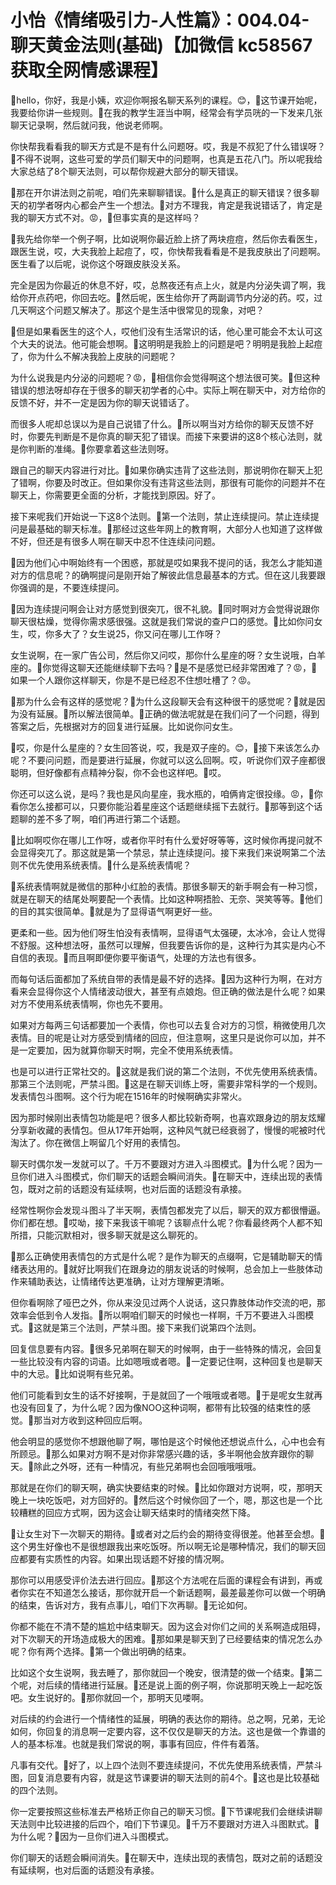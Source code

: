 # 小怡《情绪吸引力-人性篇》：004.04-聊天黄金法则(基础)【加微信 kc58567 获取全网情感课程】

🎼hello，你好，我是小姨，欢迎你啊报名聊天系列的课程。😊，🎼这节课开始呢，我要给你讲一些规则。🎼在我的教学生涯当中啊，经常会有学员咣的一下发来几张聊天记录啊，然后就问我，他说老师啊。

你快帮我看看我的聊天方式是不是有什么问题呀。哎，我是不叔犯了什么错误呀？🎼不得不说啊，这些可爱的学员们聊天中的问题啊，也真是五花八门。所以呢我给大家总结了8个聊天法则，可以帮你规避大部分的聊天错误。

🎼那在开尔讲法则之前呢，咱们先来聊聊错误。🎼什么是真正的聊天错误？很多聊天的初学者呀内心都会产生一个想法。🎼对方不理我，肯定是我说错话了，肯定是我的聊天方式不对。😡，🎼但事实真的是这样吗？

🎼我先给你举一个例子啊，比如说啊你最近脸上挤了两块痘痘，然后你去看医生，跟医生说，哎，大夫我脸上起痘了，哎，你快帮我看看是不是我皮肤出了问题啊。医生看了以后呢，说你这个呀跟皮肤没关系。

完全是因为你最近的休息不好，哎，总熬夜还有点上火，就是内分泌失调了啊，我给你开点药吧，你回去吃。🎼然后呢，医生给你开了两副调节内分泌的药。哎，过几天啊这个问题又解决了。那这个是生活中很常见的现象，对吧？

🎼但是如果看医生的这个人，哎他们没有生活常识的话，他心里可能会不太认可这个大夫的说法。他可能会想啊。🎼这明明是我脸上的问题是吧？明明是我脸上起痘了，你为什么不解决我脸上皮肤的问题呢？

为什么说我是内分泌的问题呢？😡，🎼相信你会觉得啊这个想法很可笑。🎼但这种错误的想法呀却存在于很多的聊天初学者的心中。实际上啊在聊天中，对方给你的反馈不好，并不一定是因为你的聊天说错话了。

而很多人呢却总误以为是自己说错了什么。🎼所以啊当对方给你的聊天反馈不好时，你要先判断是不是你真的聊天犯了错误。而接下来要讲的这8个核心法则，就是你判断的准绳。🎼你要拿着这些法则呀。

跟自己的聊天内容进行对比。🎼如果你确实违背了这些法则，那说明你在聊天上犯了错啊，你要及时改正。但如果你没有违背这些法则，那很有可能你的问题并不在聊天上，你需要更全面的分析，才能找到原因。好了。

接下来呢我们开始说一下这8个法则。🎼第一个法则，禁止连续提问。禁止连续提问是最基础的聊天标准。🎼那经过这些年网上的教育啊，大部分人也知道了这样做不好，但还是有很多人啊在聊天中忍不住连续问问题。

🎼因为他们心中啊始终有一个困惑，那就是哎如果我不提问的话，我怎么才能知道对方的信息呢？的确啊提问是刚开始了解彼此信息最基本的方式。但在这儿我要跟你强调的是，不要连续提问。

🎼因为连续提问啊会让对方感觉到很突兀，很不礼貌。🎼同时啊对方会觉得说跟你聊天很枯燥，觉得你需求感很强。这就是我们常说的查户口的感觉。🎼比如你问女生，哎，你多大了？女生说25，你又问在哪儿工作呀？

女生说啊，在一家广告公司，然后你又问哎，那你什么星座的呀？女生说哦，白羊座的。🎼你觉得这聊天还能继续聊下去吗？🎼是不是感觉已经非常困难了？😡，🎼如果一个人跟你这样聊天，你是不是已经忍不住想吐槽了？😡。

🎼那为什么会有这样的感觉呢？🎼为什么这段聊天会有这种很干的感觉呢？🎼就是因为没有延展。🎼所以解法很简单。🎼正确的做法呢就是在我们问了一个问题，得到答案之后，先根据对方的回复进行延展。比如说你问女生。

🎼哎，你是什么星座的？女生回答说，哎，我是双子座的。😊，🎼接下来该怎么办呢？不要问问题，而是要进行延展，你就可以这么回啊。哎，听说你们双子座都很聪明，但好像都有点精神分裂，你不会也这样吧。🎼哎。

你还可以这么说，是吗？我也是风向星座，我水瓶的，咱俩肯定很投缘。😡，🎼你看你怎么接都可以，只要你能沿着星座这个话题继续摇下去就行。🎼那等到这个话题聊的差不多了啊，咱们再进行第二个话题。

🎼比如啊哎你在哪儿工作呀，或者你平时有什么爱好呀等等，这时候你再提问就不会显得突兀了。那这就是第一个禁忌，禁止连续提问。接下来我们来说啊第二个法则不优先使用系统表情。🎼什么是系统表情呢？

🎼系统表情啊就是微信的那种小红脸的表情。那很多聊天的新手啊会有一种习惯，就是在聊天的结尾处啊要配一个表情。比如这种啊捂脸、无奈、哭笑等等。🎼他们的目的其实很简单。🎼就是为了显得语气啊更好一些。

更柔和一些。因为他们呀生怕没有表情啊，显得语气太强硬，太冰冷，会让人觉得不舒服。这种想法呀，虽然可以理解，但我要告诉你的是，这种行为其实是内心不自信的表现。🎼而且啊即便你要平衡语气，处理的方法也有很多。

而每句话后面都加了系统自带的表情是最不好的选择。🎼因为这种行为啊，在对方看来会显得你这个人情绪波动很大，甚至有点娘炮。但正确的做法是什么呢？如果对方不使用系统表情啊，你也先不要用。

如果对方每两三句话都要加一个表情，你也可以去复合对方的习惯，稍微使用几次表情。目的呢是让对方感受到情绪的回应，但注意啊，这里只是说你可以加，并不是一定要加，因为就算你聊天时啊，完全不使用系统表情。

也是可以进行正常社交的。🎼这就是我们说的第二个法则，不优先使用系统表情。那第三个法则呢，严禁斗图。🎼这是在聊天训练上呀，需要非常科学的一个规则。发表情包斗图啊。这个行为呢在1516年的时候啊确实非常火。

因为那时候刚出表情包功能是吧？很多人都比较新奇啊，也喜欢跟身边的朋友炫耀分享新收藏的表情包。但从17年开始啊，这种风气就已经衰弱了，慢慢的呢被时代淘汰了。你在微信上啊留几个好用的表情包。

聊天时偶尔发一发就可以了。千万不要跟对方进入斗图模式。🎼为什么呢？因为一旦你们进入斗图模式，你们聊天的话题会瞬间消失。🎼在聊天中，连续出现的表情包，既对之前的话题没有延续啊，也对后面的话题没有承接。

经常性啊你会发现斗图斗了半天啊，表情包都发完了以后，聊天的双方都很懵逼。你们都在想。🎼哎呦，接下来我该干嘛呢？该聊点什么呢？你看最终两个人都不知所措，只能沉默相对，很多聊天就是这么聊死的。

🎼那么正确使用表情包的方式是什么呢？是作为聊天的点缀啊，它是辅助聊天的情绪表达用的。🎼就好比啊我们在跟身边的朋友说话的时候啊，总会加上一些肢体动作来辅助表达，让情绪传达更准确，让对方理解更清晰。

但你看啊除了哑巴之外，你从来没见过两个人说话，这只靠肢体动作交流的吧，那效率会低到令人发指。🎼所以啊咱们聊天的时候也一样啊，千万不要进入斗图模式。🎼这就是第三个法则，严禁斗图。接下来我们说第四个法则。

回复信息要有内容。🎼很多兄弟啊在聊天的时候啊，由于一些特殊的情况，会回复一些比较没有内容的词语。比如嗯哦或者嗯。🎼一定要记住啊，这种回复也是聊天中的大忌。🎼比如说啊有些兄弟。

他们可能看到女生的话不好接啊，于是就回了一个哦哦或者嗯。🎼于是呢女生就再也没有回复了，为什么呢？因为像NOO这种词啊，都带有比较强的结束性的感觉。🎼那当对方收到这种回应后啊。

他会明显的感觉你不想跟他聊了啊，哪怕是这个时候他还想说点什么，心中也会有所顾忌。🎼那么如果对方啊不是对你非常感兴趣的话，多半啊他会放弃跟你的聊天。🎼除此之外呀，还有一种情况，有些兄弟啊也会回哦哦哦哦。

那就是在你们的聊天啊，确实快要结束的时候。🎼比如你跟对方说啊，哎，那明天晚上一块吃饭吧，对方回好的。🎼然后这个时候你回了一个，嗯，那这也是一个比较糟糕的回应方式啊，因为这会让聊天结束时的情绪突然下降。

🎼让女生对下一次聊天的期待。🎼或者对之后约会的期待变得很差。他甚至会想。🎼这个男生好像也不是很想跟我出来吃饭呀。所以啊无论是哪种情况，我们的聊天回应都要有实质性的内容。如果出现话题不好接的情况啊。

那你可以用感受评价法去进行回应。🎼那这个方法呢在后面的课程会有讲到，再或者你实在不知道怎么接话，那你就开启一个新话题啊，最差最差你可以做一个明确的结束，告诉对方，我有点事儿，咱们下次再聊。🎼无论如何。

你都不能在不清不楚的尴尬中结束聊天。因为这会对你们之间的关系啊造成阻碍，对下次聊天的开场造成极大的困难。🎼那如果是聊天到了已经要结束的情况怎么办呢？你有两个选择。🎼第一个做出明确的结束。

比如这个女生说啊，我去睡了，那你就回一个晚安，很清楚的做一个结束。🎼第二个呢，对后续的情绪进行延展。🎼还是说上面的例子啊，你说那明天晚上一起吃饭吧。女生说好的。🎼那你就回一个，那明天见喽啊。

对后续的约会进行一个情绪性的延展，明确的表达你的期待。总之啊，兄弟，无论如何，你回复的消息啊一定要内容，这不仅仅是聊天的方法。这也是做一个靠谱的人的基本标准。也就是我们常说的啊，事事有回应，件件有着落。

凡事有交代。🎼好了，以上四个法则不要连续提问，不优先使用系统表情，严禁斗图，回复消息要有内容，就是这节课要讲的聊天法则的前4个。🎼这也是比较基础的四个法则。

你一定要按照这些标准去严格矫正你自己的聊天习惯。🎼下节课呢我们会继续讲聊天法则中比较进接的后四个，咱们下节课见。🎼千万不要跟对方进入斗图默式。🎼为什么呢？🎼因为一旦你们进入斗图模式。

你们聊天的话题会瞬间消失。🎼在聊天中，连续出现的表情包，既对之前的话题没有延续啊，也对后面的话题没有承接。

